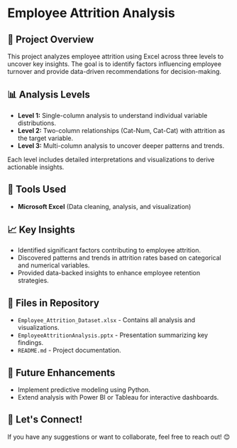 # Employee Attrition Analysis

## 📌 Project Overview
This project analyzes employee attrition using Excel across three levels to uncover key insights. The goal is to identify factors influencing employee turnover and provide data-driven recommendations for decision-making.

## 📊 Analysis Levels
- **Level 1:** Single-column analysis to understand individual variable distributions.
- **Level 2:** Two-column relationships (Cat-Num, Cat-Cat) with attrition as the target variable.
- **Level 3:** Multi-column analysis to uncover deeper patterns and trends.

Each level includes detailed interpretations and visualizations to derive actionable insights.

## 🔧 Tools Used
- **Microsoft Excel** (Data cleaning, analysis, and visualization)

## 📈 Key Insights
- Identified significant factors contributing to employee attrition.
- Discovered patterns and trends in attrition rates based on categorical and numerical variables.
- Provided data-backed insights to enhance employee retention strategies.

## 📂 Files in Repository
- `Employee_Attrition_Dataset.xlsx` - Contains all analysis and visualizations.
- `EmployeeAttritionAnalysis.pptx` - Presentation summarizing key findings.
- `README.md` - Project documentation.

## 🚀 Future Enhancements
- Implement predictive modeling using Python.
- Extend analysis with Power BI or Tableau for interactive dashboards.

## 🤝 Let's Connect!
If you have any suggestions or want to collaborate, feel free to reach out! 😊


